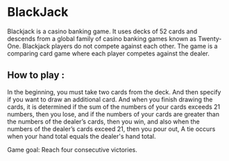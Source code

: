 # BlackJack
Blackjack  is a casino banking game. It uses decks of 52 cards and descends from a global family of casino banking games known as Twenty-One. Blackjack players do not compete against each other. The game is a comparing card game where each player competes against the dealer.
## How to play :
In the beginning, you must take two cards from the deck.
And then specify if you want to draw an additional card.
And when you finish drawing the cards, it is determined if the sum of the numbers of your cards exceeds 21 numbers, then you lose, and if the numbers of your cards are greater than the numbers of the dealer’s cards, then you win, and also when the numbers of the dealer’s cards exceed 21, then you pour out,
A tie occurs when your hand total equals the dealer's hand total.

Game goal:
Reach four consecutive victories.
